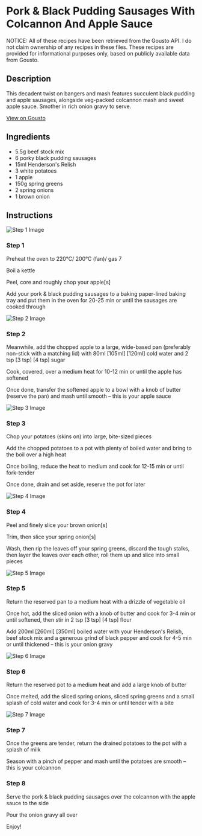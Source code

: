 # Pork & Black Pudding Sausages With Colcannon And Apple Sauce

NOTICE: All of these recipes have been retrieved from the Gousto API. I do not claim ownership of any recipes in these files. These recipes are provided for informational purposes only, based on publicly available data from Gousto.

## Description

This decadent twist on bangers and mash features succulent black pudding and apple sausages, alongside veg-packed colcannon mash and sweet apple sauce. Smother in rich onion gravy to serve.

[View on Gousto](https://www.gousto.co.uk/recipes/cookbook/black-pudding-sausages-with-colcannon-and-apple-sauce)

## Ingredients

- 5.5g beef stock mix
- 6 porky black pudding sausages
- 15ml Henderson's Relish 
- 3 white potatoes
- 1 apple
- 150g spring greens
- 2 spring onions
- 1 brown onion

## Instructions

![Step 1 Image](https://production-media.gousto.co.uk/cms/recipe-step-image/step-1-1646736943892-x200.jpg)

### Step 1

Preheat the oven to 220°C/ 200°C (fan)/ gas 7

Boil a kettle

Peel, core and roughly chop your apple[s]

Add your pork & black pudding sausages to a baking paper-lined baking tray and put them in the oven for 20-25 min or until the sausages are cooked through

![Step 2 Image](https://production-media.gousto.co.uk/cms/recipe-step-image/step-2-1646736957217-x200.jpg)

### Step 2

Meanwhile, add the chopped apple to a large, wide-based pan (preferably non-stick with a matching lid) with 80ml <span class="text-purple">[105ml] </span><span class="text-danger">[120ml] </span>cold water and 2 tsp <span class="text-purple">[3 tsp] </span><span class="text-danger">[4 tsp]</span> sugar

Cook, covered, over a medium heat for 10-12 min or until the apple has softened

Once done, transfer the softened apple to a bowl with a knob of butter (reserve the pan) and mash until smooth – this is your apple sauce

![Step 3 Image](https://production-media.gousto.co.uk/cms/recipe-step-image/step-3-1646736965397-x200.jpg)

### Step 3

Chop your potatoes (skins on) into large, bite-sized pieces

Add the chopped potatoes to a pot with plenty of boiled water and bring to the boil over a high heat

Once boiling, reduce the heat to medium and cook for 12-15 min or until fork-tender

Once done, drain and set aside, reserve the pot for later

![Step 4 Image](https://production-media.gousto.co.uk/cms/recipe-step-image/step-4-1646736975672-x200.jpg)

### Step 4

Peel and finely slice your brown onion[s]

Trim, then slice your spring onion[s]

Wash, then rip the leaves off your spring greens, discard the tough stalks, then layer the leaves over each other, roll them up and slice into small pieces

![Step 5 Image](https://production-media.gousto.co.uk/cms/recipe-step-image/step-5-1646736984946-x200.jpg)

### Step 5

Return the reserved pan to a medium heat with a drizzle of vegetable oil

Once hot, add the sliced onion with a knob of butter and cook for 3-4 min or until softened, then stir in 2 tsp <span class="text-purple">[3 tsp] </span><span class="text-danger">[4 tsp]</span> flour

Add 200ml <span class="text-purple">[260ml] </span><span class="text-danger">[350ml]</span> boiled water with your Henderson's Relish, beef stock mix and a generous grind of black pepper and cook for 4-5 min or until thickened – this is your onion gravy

![Step 6 Image](https://production-media.gousto.co.uk/cms/recipe-step-image/step-6-1646736996984-x200.jpg)

### Step 6

Return the reserved pot to a medium heat and add a large knob of butter

Once melted, add the sliced spring onions, sliced spring greens and a small splash of cold water and cook for 3-4 min or until tender with a bite

![Step 7 Image](https://production-media.gousto.co.uk/cms/recipe-step-image/step-7-1646737007584-x200.jpg)

### Step 7

Once the greens are tender, return the drained potatoes to the pot with a splash of milk

Season with a pinch of pepper and mash until the potatoes are smooth – this is your colcannon

### Step 8

Serve the pork & black pudding sausages over the colcannon with the apple sauce to the side

Pour the onion gravy all over

Enjoy!

